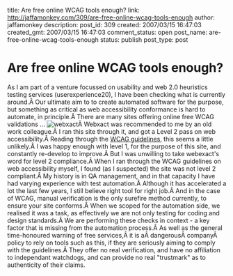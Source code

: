 title: Are free online WCAG tools enough?
link: http://jaffamonkey.com/309/are-free-online-wcag-tools-enough
author: jaffamonkey
description: 
post_id: 309
created: 2007/03/15 16:47:03
created_gmt: 2007/03/15 16:47:03
comment_status: open
post_name: are-free-online-wcag-tools-enough
status: publish
post_type: post

# Are free online WCAG tools enough?

As I am part of a venture focussed on usability and web 2.0 heuristics testing services (userexperience20), I have been checking what is currently around.Â Our ultimate aim to to create automated software for the purpose, but something as critical as web accessibility conformance is hard to automate, in principle.Â There are many sites offering online free WCAG validations ... ![webxact](http://www.jaffamonkey.co.uk/images/webxact.jpg)Â Webxact was recommended to me by an old work colleague.Â I ran this site through it, and got a Level 2 pass on web accessibility.Â Reading through the [WCAG guidelines](http://www.w3.org/TR/WAI-WEBCONTENT), this seems a little unlikely.Â I was happy enough with level 1, for the purpose of this site, and constantly re-develop to improve.Â But I was unwilling to take webexact's word for level 2 compliance.Â When I ran through the WCAG guidelines on web accessibility myself, I found (as I suspected) the site was not level 2 compliant.Â My history is in QA management, and in that capacity I have had varying experience with test automation.Â Although it has accelerated a lot the last few years, I still believe right tool for right job.Â And in the case of WCAG, manual verification is the only surefire method currently, to ensure your site conforms.Â When we scoped for the automation side, we realised it was a task, as effectively we are not only testing for coding and design standards.Â We are performing these checks in context - a key factor that is missing from the automation process.Â As well as the general time-honoured warning of free services,Â it is aÂ dangerousÂ companyÂ policy to rely on tools such as this, if they are seriously aiming to comply with the guidelines.Â They offer no real verification, and have no affiliation to independant watchdogs, and can provide no real "trustmark" as to authenticity of their claims.